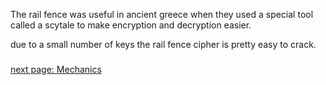 The rail fence was useful in ancient greece when they used a special tool called a scytale to make encryption and decryption easier.

due to a small number of keys the rail fence cipher is pretty easy to crack.  
#####
[next page: Mechanics](https://github.com/EPHS-CyberSecurity-2020-Hour3/CipherProject/edit/Rail_Fence/Rail_Mechanics.md)



